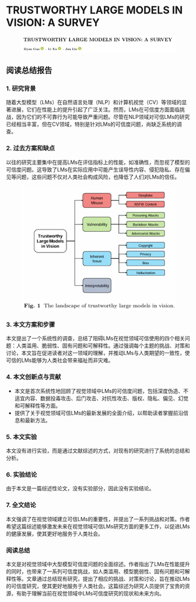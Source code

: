 # TRUSTWORTHY LARGE MODELS IN VISION: A SURVEY

<figure><img src="../.gitbook/assets/image (2) (1) (1) (1) (1) (1) (1) (1) (1) (1) (1) (1) (1) (1) (1) (1) (1) (1) (1) (1) (1) (1) (1) (1).png" alt=""><figcaption></figcaption></figure>

## 阅读总结报告

### 1. 研究背景

随着大型模型（LMs）在自然语言处理（NLP）和计算机视觉（CV）等领域的显著进展，它们在性能上的提升引起了广泛关注。然而，LMs在可信度方面面临挑战，因为它们的不可靠行为可能导致严重问题。尽管在NLP领域对可信LMs的研究已经相当丰富，但在CV领域，特别是针对LMs的可信度问题，尚缺乏系统的调查。

### 2. 过去方案和缺点

以往的研究主要集中在提高LMs在评估指标上的性能，如准确性，而忽视了模型的可信度问题。这导致了LMs在实际应用中可能产生误导性内容、侵犯隐私、存在偏见等问题，这些问题不仅对人类社会构成风险，也降低了人们对LMs的信任。

<figure><img src="../.gitbook/assets/image (3) (1) (1) (1) (1) (1) (1) (1) (1) (1) (1) (1) (1) (1) (1) (1) (1) (1) (1) (1) (1) (1) (1) (1).png" alt=""><figcaption></figcaption></figure>

### 3. 本文方案和步骤

本文提出了一个系统性的调查，总结了阻碍LMs在视觉领域可信使用的四个相关问题：人类滥用、脆弱性、固有问题和可解释性。通过强调每个主题的挑战、对策和讨论，本文旨在促进读者对这一领域的理解，并推动LMs与人类期望的一致性，使可信的LMs能够为人类社会带来福祉而非灾难。

### 4. 本文创新点与贡献

* 本文是首次系统性地回顾了视觉领域中LMs的可信度问题，包括深度伪造、不适宜内容、数据投毒攻击、后门攻击、对抗性攻击、版权、隐私、偏见、幻觉和可解释性等方面。
* 提供了关于视觉领域可信LMs的最新发展的全面介绍，以帮助读者掌握前沿信息和最新方法。

### 5. 本文实验

本文没有进行实验，而是通过文献综述的方式，对现有的研究进行了系统的总结和分析。

### 6. 实验结论

由于本文是一篇综述性论文，没有实验部分，因此没有实验结论。

### 7. 全文结论

本文强调了在视觉领域建立可信LMs的重要性，并提出了一系列挑战和对策。作者希望这篇综述能够激发未来在视觉领域可信LMs研究方面的更多工作，以促进LMs的健康发展，使其更好地服务于人类社会。

### 阅读总结

本文是对视觉领域中大型模型可信度问题的全面综述。作者指出了LMs在性能提升的同时，也带来了一系列可信度挑战，如人类滥用、模型脆弱性、固有问题和可解释性等。文章通过总结现有研究，提出了相应的挑战、对策和讨论，旨在推动LMs的可信度研究，使其更好地服务于人类社会。这篇综述为研究人员提供了宝贵的资源，有助于理解当前在视觉领域中LMs可信度研究的现状和未来方向。
